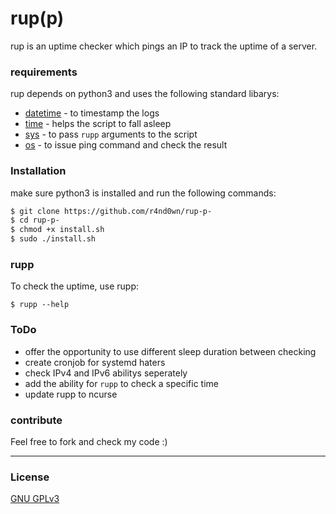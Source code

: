 # rup\(p\)

rup is an uptime checker which pings an IP to track the uptime of a server.


### requirements

rup depends on python3 and uses the following standard libarys:
* [datetime](https://docs.python.org/3/library/datetime.html) - to timestamp the logs
* [time](https://docs.python.org/3/library/time.html) - helps the script to fall asleep
* [sys](https://docs.python.org/3/library/sys.html) - to pass `rupp` arguments to the script
* [os](https://docs.python.org/3/library/os.html) - to issue ping command and check the result

### Installation
make sure python3 is installed and run the following commands:
```sh
$ git clone https://github.com/r4nd0wn/rup-p-
$ cd rup-p-
$ chmod +x install.sh
$ sudo ./install.sh
```


### rupp
To check the uptime, use rupp:
```
$ rupp --help
```

### ToDo
* offer the opportunity to use different sleep duration between checking
* create cronjob for systemd haters
* check IPv4 and IPv6 abilitys seperately
* add the ability for `rupp` to check a specific time
* update rupp to ncurse 

### contribute
Feel free to fork and check my code :)

----
### License
[GNU GPLv3](https://www.gnu.org/licenses/gpl-3.0.txt)
